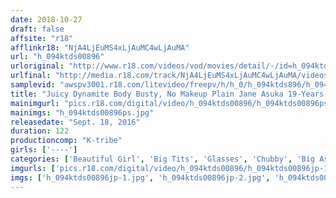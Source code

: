```yaml
---
date: 2018-10-27
draft: false
affsite: "r18"
afflinkr18: "NjA4LjEuMS4xLjAuMC4wLjAuMA"
url: "h_094ktds00896"
urloriginal: "http://www.r18.com/videos/vod/movies/detail/-/id=h_094ktds00896"
urlfinal: "http://media.r18.com/track/NjA4LjEuMS4xLjAuMC4wLjAuMA/videos/vod/movies/detail/-/id=h_094ktds00896"
samplevid: "awspv3001.r18.com/litevideo/freepv/h/h_0/h_094ktds896/h_094ktds896_dmb_w.mp4"
title: "Juicy Dynamite Body Busty, No Makeup Plain Jane Asuka 19-Years-Old Culinary Arts School Student I-Cup (98cm)"
mainimgurl: "pics.r18.com/digital/video/h_094ktds00896/h_094ktds00896ps.jpg"
mainimgs: "h_094ktds00896ps.jpg"
releasedate: "Sept. 18, 2016"
duration: 122
productioncomp: "K-tribe"
girls: ['----']
categories: ['Beautiful Girl', 'Big Tits', 'Glasses', 'Chubby', 'Big Asses', 'Amateur', 'Hi-Def']
imgurls: ['pics.r18.com/digital/video/h_094ktds00896/h_094ktds00896jp-1.jpg', 'pics.r18.com/digital/video/h_094ktds00896/h_094ktds00896jp-2.jpg', 'pics.r18.com/digital/video/h_094ktds00896/h_094ktds00896jp-3.jpg', 'pics.r18.com/digital/video/h_094ktds00896/h_094ktds00896jp-4.jpg', 'pics.r18.com/digital/video/h_094ktds00896/h_094ktds00896jp-5.jpg', 'pics.r18.com/digital/video/h_094ktds00896/h_094ktds00896jp-6.jpg', 'pics.r18.com/digital/video/h_094ktds00896/h_094ktds00896jp-7.jpg', 'pics.r18.com/digital/video/h_094ktds00896/h_094ktds00896jp-8.jpg', 'pics.r18.com/digital/video/h_094ktds00896/h_094ktds00896jp-9.jpg', 'pics.r18.com/digital/video/h_094ktds00896/h_094ktds00896jp-10.jpg', 'pics.r18.com/digital/video/h_094ktds00896/h_094ktds00896jp-11.jpg', 'pics.r18.com/digital/video/h_094ktds00896/h_094ktds00896jp-12.jpg', 'pics.r18.com/digital/video/h_094ktds00896/h_094ktds00896jp-13.jpg', 'pics.r18.com/digital/video/h_094ktds00896/h_094ktds00896jp-14.jpg', 'pics.r18.com/digital/video/h_094ktds00896/h_094ktds00896jp-15.jpg', 'pics.r18.com/digital/video/h_094ktds00896/h_094ktds00896jp-16.jpg', 'pics.r18.com/digital/video/h_094ktds00896/h_094ktds00896jp-17.jpg', 'pics.r18.com/digital/video/h_094ktds00896/h_094ktds00896jp-18.jpg', 'pics.r18.com/digital/video/h_094ktds00896/h_094ktds00896jp-19.jpg', 'pics.r18.com/digital/video/h_094ktds00896/h_094ktds00896jp-20.jpg']
imgs: ['h_094ktds00896jp-1.jpg', 'h_094ktds00896jp-2.jpg', 'h_094ktds00896jp-3.jpg', 'h_094ktds00896jp-4.jpg', 'h_094ktds00896jp-5.jpg', 'h_094ktds00896jp-6.jpg', 'h_094ktds00896jp-7.jpg', 'h_094ktds00896jp-8.jpg', 'h_094ktds00896jp-9.jpg', 'h_094ktds00896jp-10.jpg', 'h_094ktds00896jp-11.jpg', 'h_094ktds00896jp-12.jpg', 'h_094ktds00896jp-13.jpg', 'h_094ktds00896jp-14.jpg', 'h_094ktds00896jp-15.jpg', 'h_094ktds00896jp-16.jpg', 'h_094ktds00896jp-17.jpg', 'h_094ktds00896jp-18.jpg', 'h_094ktds00896jp-19.jpg', 'h_094ktds00896jp-20.jpg']
---
```

